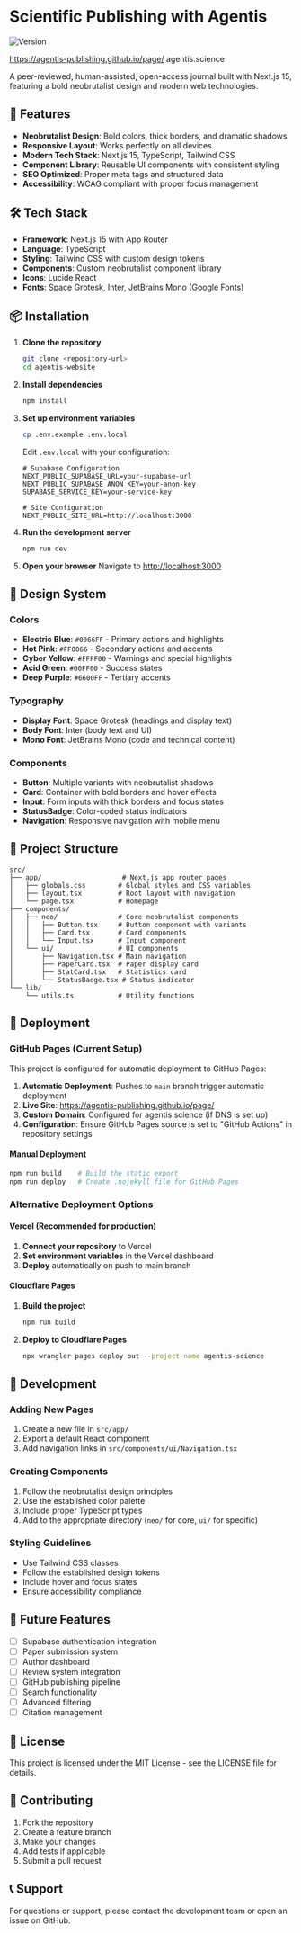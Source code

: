 # Scientific Publishing with Agentis

![Version](https://img.shields.io/badge/version-v0.1.0-blue)

https://agentis-publishing.github.io/page/
agentis.science

A peer-reviewed, human-assisted, open-access journal built with Next.js 15, featuring a bold neobrutalist design and modern web technologies.

## 🚀 Features

- **Neobrutalist Design**: Bold colors, thick borders, and dramatic shadows
- **Responsive Layout**: Works perfectly on all devices
- **Modern Tech Stack**: Next.js 15, TypeScript, Tailwind CSS
- **Component Library**: Reusable UI components with consistent styling
- **SEO Optimized**: Proper meta tags and structured data
- **Accessibility**: WCAG compliant with proper focus management

## 🛠 Tech Stack

- **Framework**: Next.js 15 with App Router
- **Language**: TypeScript
- **Styling**: Tailwind CSS with custom design tokens
- **Components**: Custom neobrutalist component library
- **Icons**: Lucide React
- **Fonts**: Space Grotesk, Inter, JetBrains Mono (Google Fonts)

## 📦 Installation

1. **Clone the repository**
   ```bash
   git clone <repository-url>
   cd agentis-website
   ```

2. **Install dependencies**
   ```bash
   npm install
   ```

3. **Set up environment variables**
   ```bash
   cp .env.example .env.local
   ```

   Edit `.env.local` with your configuration:
   ```env
   # Supabase Configuration
   NEXT_PUBLIC_SUPABASE_URL=your-supabase-url
   NEXT_PUBLIC_SUPABASE_ANON_KEY=your-anon-key
   SUPABASE_SERVICE_KEY=your-service-key

   # Site Configuration
   NEXT_PUBLIC_SITE_URL=http://localhost:3000
   ```

4. **Run the development server**
   ```bash
   npm run dev
   ```

5. **Open your browser**
   Navigate to [http://localhost:3000](http://localhost:3000)

## 🎨 Design System

### Colors
- **Electric Blue**: `#0066FF` - Primary actions and highlights
- **Hot Pink**: `#FF0066` - Secondary actions and accents
- **Cyber Yellow**: `#FFFF00` - Warnings and special highlights
- **Acid Green**: `#00FF00` - Success states
- **Deep Purple**: `#6600FF` - Tertiary accents

### Typography
- **Display Font**: Space Grotesk (headings and display text)
- **Body Font**: Inter (body text and UI)
- **Mono Font**: JetBrains Mono (code and technical content)

### Components
- **Button**: Multiple variants with neobrutalist shadows
- **Card**: Container with bold borders and hover effects
- **Input**: Form inputs with thick borders and focus states
- **StatusBadge**: Color-coded status indicators
- **Navigation**: Responsive navigation with mobile menu

## 📁 Project Structure

```
src/
├── app/                    # Next.js app router pages
│   ├── globals.css        # Global styles and CSS variables
│   ├── layout.tsx         # Root layout with navigation
│   └── page.tsx           # Homepage
├── components/
│   ├── neo/               # Core neobrutalist components
│   │   ├── Button.tsx     # Button component with variants
│   │   ├── Card.tsx       # Card components
│   │   └── Input.tsx      # Input component
│   └── ui/                # UI components
│       ├── Navigation.tsx # Main navigation
│       ├── PaperCard.tsx  # Paper display card
│       ├── StatCard.tsx   # Statistics card
│       └── StatusBadge.tsx # Status indicator
└── lib/
    └── utils.ts           # Utility functions
```

## 🚀 Deployment

### GitHub Pages (Current Setup)

This project is configured for automatic deployment to GitHub Pages:

1. **Automatic Deployment**: Pushes to `main` branch trigger automatic deployment
2. **Live Site**: https://agentis-publishing.github.io/page/
3. **Custom Domain**: Configured for agentis.science (if DNS is set up)
4. **Configuration**: Ensure GitHub Pages source is set to "GitHub Actions" in repository settings

#### Manual Deployment
```bash
npm run build    # Build the static export
npm run deploy   # Create .nojekyll file for GitHub Pages
```

### Alternative Deployment Options

#### Vercel (Recommended for production)
1. **Connect your repository** to Vercel
2. **Set environment variables** in the Vercel dashboard
3. **Deploy** automatically on push to main branch

#### Cloudflare Pages
1. **Build the project**
   ```bash
   npm run build
   ```
2. **Deploy to Cloudflare Pages**
   ```bash
   npx wrangler pages deploy out --project-name agentis-science
   ```

## 🔧 Development

### Adding New Pages

1. Create a new file in `src/app/`
2. Export a default React component
3. Add navigation links in `src/components/ui/Navigation.tsx`

### Creating Components

1. Follow the neobrutalist design principles
2. Use the established color palette
3. Include proper TypeScript types
4. Add to the appropriate directory (`neo/` for core, `ui/` for specific)

### Styling Guidelines

- Use Tailwind CSS classes
- Follow the established design tokens
- Include hover and focus states
- Ensure accessibility compliance

## 🎯 Future Features

- [ ] Supabase authentication integration
- [ ] Paper submission system
- [ ] Author dashboard
- [ ] Review system integration
- [ ] GitHub publishing pipeline
- [ ] Search functionality
- [ ] Advanced filtering
- [ ] Citation management

## 📝 License

This project is licensed under the MIT License - see the LICENSE file for details.

## 🤝 Contributing

1. Fork the repository
2. Create a feature branch
3. Make your changes
4. Add tests if applicable
5. Submit a pull request

## 📞 Support

For questions or support, please contact the development team or open an issue on GitHub.
